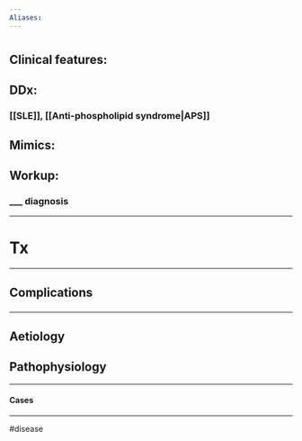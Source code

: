 ```yaml
---
Aliases:
---
```

# 
## Clinical features:
###
## DDx:
### [[SLE]], [[Anti-phospholipid syndrome|APS]]
## Mimics:
###
## Workup:
### ___ diagnosis
---
# Tx

---
## Complications
###

---
## Aetiology
## Pathophysiology

---
#### Cases


---
#disease 
